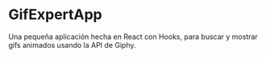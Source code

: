 # GifExpertApp

Una pequeña aplicación hecha en React con Hooks, para buscar y mostrar gifs animados usando la API de Giphy.